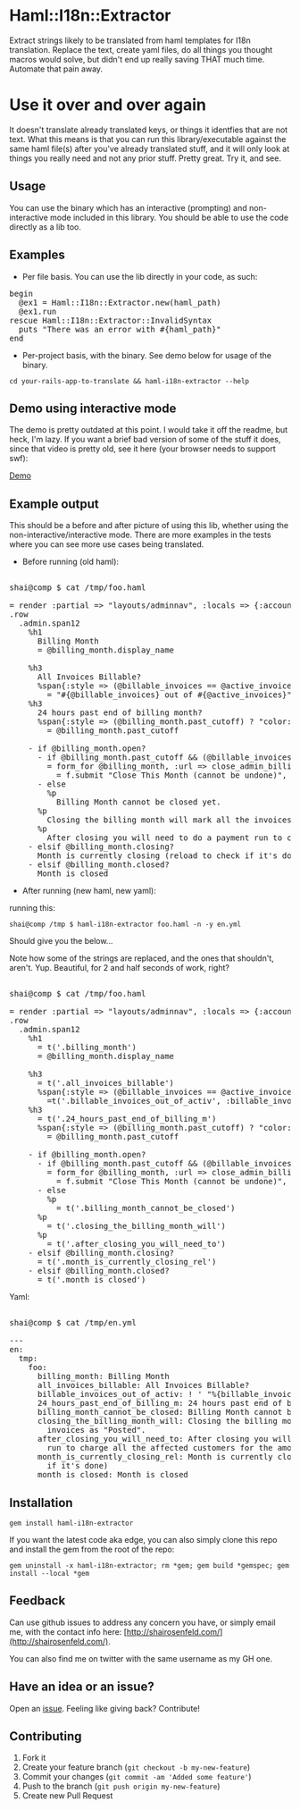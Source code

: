 # Haml::I18n::Extractor

Extract strings likely to be translated from haml templates for I18n translation. Replace the text, create yaml files, do all things you thought macros would solve, but didn't end up really saving THAT much time. Automate that pain away.

# Use it over and over again

It doesn't translate already translated keys, or things it identfies that are not text. What this means is that you can run this library/executable against the same haml file(s) after you've already translated stuff, and it will only look at things you really need and not any prior stuff. Pretty great. Try it, and see.

## Usage

You can use the binary which has an interactive (prompting) and non-interactive mode included in this library. You should be able to use the code directly as a lib too.

## Examples

- Per file basis. You can use the lib directly in your code, as such:

<pre>
begin
  @ex1 = Haml::I18n::Extractor.new(haml_path)
  @ex1.run
rescue Haml::I18n::Extractor::InvalidSyntax
  puts "There was an error with #{haml_path}"
end
</pre>

- Per-project basis, with the binary. See demo below for usage of the binary.

`cd your-rails-app-to-translate && haml-i18n-extractor --help`

## Demo using interactive mode

The demo is pretty outdated at this point. I would take it off the readme, but heck, I'm lazy. If you want a brief bad version of some of the stuff it does, since that video is pretty old, see it here (your browser needs to support swf):

[Demo](http://shairosenfeld.com/haml-i18n-extractor-demo.swf)

## Example output

This should be a before and after picture of using this lib, whether using the non-interactive/interactive mode. There are more examples in the tests where you can see more use cases being translated.

- Before running (old haml):

<pre>

shai@comp $ cat /tmp/foo.haml

= render :partial => "layouts/adminnav", :locals => {:account => nil }
.row
  .admin.span12
    %h1
      Billing Month
      = @billing_month.display_name

    %h3
      All Invoices Billable?
      %span{:style => (@billable_invoices == @active_invoices) ? "color: #090" : "color: #900"}
        = "#{@billable_invoices} out of #{@active_invoices}"
    %h3
      24 hours past end of billing month?
      %span{:style => (@billing_month.past_cutoff) ? "color: #090" : "color: #900"}
        = @billing_month.past_cutoff

    - if @billing_month.open?
      - if @billing_month.past_cutoff && (@billable_invoices == @active_invoices)
        = form_for @billing_month, :url => close_admin_billing_month_url(@billing_month), :method => "POST" do |f|
          = f.submit "Close This Month (cannot be undone)", :class => 'btn btn-primary'
      - else
        %p
          Billing Month cannot be closed yet.
      %p
        Closing the billing month will mark all the invoices as "Posted".
      %p
        After closing you will need to do a payment run to charge all the affected customers for the amounts due in posted invoices.
    - elsif @billing_month.closing?
      Month is currently closing (reload to check if it's done)
    - elsif @billing_month.closed?
      Month is closed
</pre>

- After running (new haml, new yaml):

running this:

`shai@comp /tmp $ haml-i18n-extractor foo.haml -n -y en.yml`

Should give you the below...

Note how some of the strings are replaced, and the ones that shouldn't, aren't. Yup. Beautiful, for 2 and half seconds of work, right?

<pre>

shai@comp $ cat /tmp/foo.haml

= render :partial => "layouts/adminnav", :locals => {:account => nil }
.row
  .admin.span12
    %h1
      = t('.billing_month')
      = @billing_month.display_name

    %h3
      = t('.all_invoices_billable')
      %span{:style => (@billable_invoices == @active_invoices) ? "color: #090" : "color: #900"}
        =t('.billable_invoices_out_of_activ', :billable_invoices => (@billable_invoices), :active_invoices => (@active_invoices))
    %h3
      = t('.24_hours_past_end_of_billing_m')
      %span{:style => (@billing_month.past_cutoff) ? "color: #090" : "color: #900"}
        = @billing_month.past_cutoff

    - if @billing_month.open?
      - if @billing_month.past_cutoff && (@billable_invoices == @active_invoices)
        = form_for @billing_month, :url => close_admin_billing_month_url(@billing_month), :method => "POST" do |f|
          = f.submit "Close This Month (cannot be undone)", :class => 'btn btn-primary'
      - else
        %p
          = t('.billing_month_cannot_be_closed')
      %p
        = t('.closing_the_billing_month_will')
      %p
        = t('.after_closing_you_will_need_to')
    - elsif @billing_month.closing?
      = t('.month_is_currently_closing_rel')
    - elsif @billing_month.closed?
      = t('.month_is_closed')
</pre>

Yaml:

<pre>

shai@comp $ cat /tmp/en.yml

---
en:
  tmp:
    foo:
      billing_month: Billing Month
      all_invoices_billable: All Invoices Billable?
      billable_invoices_out_of_activ: ! ' "%{billable_invoices} out of %{active_invoices}"'
      24_hours_past_end_of_billing_m: 24 hours past end of billing month?
      billing_month_cannot_be_closed: Billing Month cannot be closed yet.
      closing_the_billing_month_will: Closing the billing month will mark all the
        invoices as "Posted".
      after_closing_you_will_need_to: After closing you will need to do a payment
        run to charge all the affected customers for the amounts due in posted invoices.
      month_is_currently_closing_rel: Month is currently closing (reload to check
        if it's done)
      month_is_closed: Month is closed
</pre>


## Installation

`gem install haml-i18n-extractor`

If you want the latest code aka edge, you can also simply clone this repo and install the gem from the root of the repo:

`gem uninstall -x haml-i18n-extractor; rm *gem; gem build *gemspec; gem install --local *gem`

## Feedback

Can use github issues to address any concern you have, or simply email me, with the contact info here: [http://shairosenfeld.com/](http://shairosenfeld.com/). 

You can also find me on twitter with the same username as my GH one.

## Have an idea or an issue?

Open an [issue](https://github.com/shaiguitar/haml-i18n-extractor/issues/new). Feeling like giving back? Contribute!

## Contributing

1. Fork it
2. Create your feature branch (`git checkout -b my-new-feature`)
3. Commit your changes (`git commit -am 'Added some feature'`)
4. Push to the branch (`git push origin my-new-feature`)
5. Create new Pull Request
